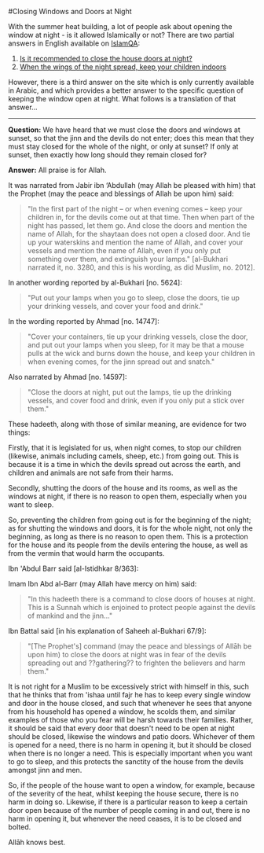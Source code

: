 [title: Closing Windows and Doors at Night - muhammadtim.com]:/
[menu: At Night]:/
[menu-locgroup: articles]:/
[path: /atnight]:/
[alias: /articles/atnight]:/

#Closing Windows and Doors at Night

With the summer heat building, a lot of people ask about opening the window at night - is it allowed Islamically or not? There are two partial answers in English available on [IslamQA](http://www.islamqa.info):

1. [Is it recommended to close the house doors at night?](http://islamqa.com/en/ref/127141)
2. [When the wings of the night spread, keep your children indoors](http://islamqa.com/en/ref/125922)

However, there is a third answer on the site which is only currently available in Arabic, and which provides a better answer to the specific question of keeping the window open at night. What follows is a translation of that answer...

---

**Question:** We have heard that we must close the doors and windows at sunset, so that the jinn and the devils do not enter; does this mean that they must stay closed for the whole of the night, or only at sunset? If only at sunset, then exactly how long should they remain closed for?

**Answer:** All praise is for Allah. 

It was narrated from Jabir ibn ‘Abdullah (may Allah be pleased with him) that the Prophet (may the peace and blessings of Allah be upon him) said: 

> "In the first part of the night – or when evening comes – keep your children in, for the devils come out at that time. Then when part of the night has passed, let them go. And close the doors and mention the name of Allah, for the shaytaan does not open a closed door. And tie up your waterskins and mention the name of Allah, and cover your vessels and mention the name of Allah, even if you only put something over them, and extinguish your lamps." [al-Bukhari narrated it, no. 3280, and this is his wording, as did Muslim, no. 2012].

In another wording reported by al-Bukhari [no. 5624]:

> "Put out your lamps when you go to sleep, close the doors, tie up your drinking vessels, and cover your food and drink."

In the wording reported by Ahmad [no. 14747]:

> "Cover your containers, tie up your drinking vessels, close the door, and put out your lamps when you sleep, for it may be that a mouse pulls at the wick and burns down the house, and keep your children in when evening comes, for the jinn spread out and snatch."

Also narrated by Ahmad [no. 14597]:

> "Close the doors at night, put out the lamps, tie up the drinking vessels, and cover food and drink, even if you only put a stick over them."

These hadeeth, along with those of similar meaning, are evidence for two things:

Firstly, that it is legislated for us, when night comes, to stop our children (likewise, animals including camels, sheep, etc.) from going out. This is because it is a time in which the devils spread out across the earth, and children and animals are not safe from their harms.

Secondly, shutting the doors of the house and its rooms, as well as the windows at night, if there is no reason to open them, especially when you want to sleep.

So, preventing the children from going out is for the beginning of the night; as for shutting the windows and doors, it is for the whole night, not only the beginning, as long as there is no reason to open them. This is a protection for the house and its people from the devils entering the house, as well as from the vermin that would harm the occupants.

Ibn 'Abdul Barr said [al-Istidhkar 8/363]:

Imam Ibn Abd al-Barr (may Allah have mercy on him) said: 

> "In this hadeeth there is a command to close doors of houses at night. This is a Sunnah which is enjoined to protect people against the devils of mankind and the jinn…"

Ibn Battal said [in his explanation of Saheeh al-Bukhari 67/9]:

> "[The Prophet's] command (may the peace and blessings of Allāh be upon him) to close the doors at night was in fear of the devils spreading out and ??gathering?? to frighten the believers and harm them."

It is not right for a Muslim to be excessively strict with himself in this, such that he thinks that from 'ishaa until fajr he has to keep every single window and door in the house closed, and such that whenever he sees that anyone from his household has opened a window, he scolds them, and similar examples of those who you fear will be harsh towards their families. Rather, it should be said that every door that doesn't need to be open at night should be closed, likewise the windows and patio doors. Whichever of them is opened for a need, there is no harm in opening it, but it should be closed when there is no longer a need. This is especially important when you want to go to sleep, and this protects the sanctity of the house from the devils amongst jinn and men.

So, if the people of the house want to open a window, for example, because of the severity of the heat, whilst keeping the house secure, there is no harm in doing so. Likewise, if there is a particular reason to keep a certain door open because of the number of people coming in and out, there is no harm in opening it, but whenever the need ceases, it is to be closed and bolted.

Allāh knows best.






